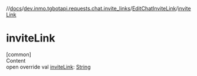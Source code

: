 //[docs](../../../index.md)/[dev.inmo.tgbotapi.requests.chat.invite_links](../index.md)/[EditChatInviteLink](index.md)/[inviteLink](invite-link.md)



# inviteLink  
[common]  
Content  
open override val [inviteLink](invite-link.md): [String](https://kotlinlang.org/api/latest/jvm/stdlib/kotlin/-string/index.html)  



